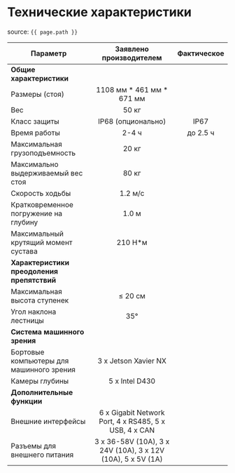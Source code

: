 # Технические характеристики

source: `{{ page.path }}`

| Параметр        | Заявлено производителем| Фактическое
| --------------- | :--: | :---:
|**Общие характеристики**||
| Размеры (стоя)| 1108 мм * 461 мм * 671 мм |
| Вес| 50 кг    |
|Класс защиты|IP68 (опционально)| IP67
|Время работы|2-4 ч| до 2.5 ч
|Максимальная грузоподъемность|20 кг|
|Максимально выдерживаемый вес стоя|80 кг|
|Скорость ходьбы|1.2 м/с|
|Кратковременное погружение на глубину|1.0 м|
|Максимальный крутящий момент сустава|210 Н*м|
|**Характеристики преодоления препятствий**||
|Максимальная высота ступенек|≤ 20 см|
|Угол наклона лестницы|35°|
|**Система машинного зрения**||
|Бортовые компьютеры для машинного зрения|3 x Jetson Xavier NX |
|Камеры глубины|5 x Intel D430|
|**Дополнительные функции**||
|Внешние интерфейсы|6 x Gigabit Network Port, 4 x RS485, 5 x USB, 4 x CAN|
|Разъемы для внешнего питания|3 x 36-58V (10A), 3 x 24V (10A), 3 x 12V (10A), 5 x 5V (1A)|


